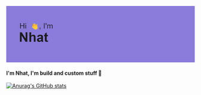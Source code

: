 ![Header image](./header.png)
<br>
<br>
**I'm Nhat, I'm build and custom stuff 🎨**
<br>
<br>
[![Anurag's GitHub stats](https://github-readme-stats.vercel.app/api?username=Fleeforezz&show_icons=true&theme=nightowl)](https://github.com/anuraghazra/github-readme-stats)
<!--START_SECTION:waka-->

<!--END_SECTION:waka-->
